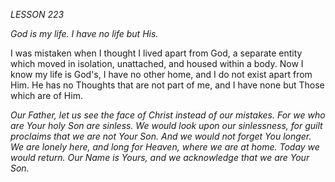 *LESSON 223*

*God is my life. I have no life but His.*

I was mistaken when I thought I lived apart from God, a separate entity which moved in isolation, unattached, and housed within a body. Now I know my life is God's, I have no other home, and I do not exist apart from Him. He has no Thoughts that are not part of me, and I have none but Those which are of Him.

_Our Father, let us see the face of Christ instead of our mistakes. For we who are Your holy Son are sinless. We would look upon our sinlessness, for guilt proclaims that we are not Your Son. And we would not forget You longer. We are lonely here, and long for Heaven, where we are at home. Today we would return. Our Name is Yours, and we acknowledge that we are Your Son._